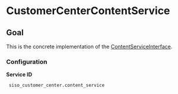 # CustomerCenterContentService

## Goal

This is the concrete implementation of the [ContentServiceInterface](ContentServiceInterface_29819174.html).

### Configuration

**Service ID**

``` 
 siso_customer_center.content_service
```
